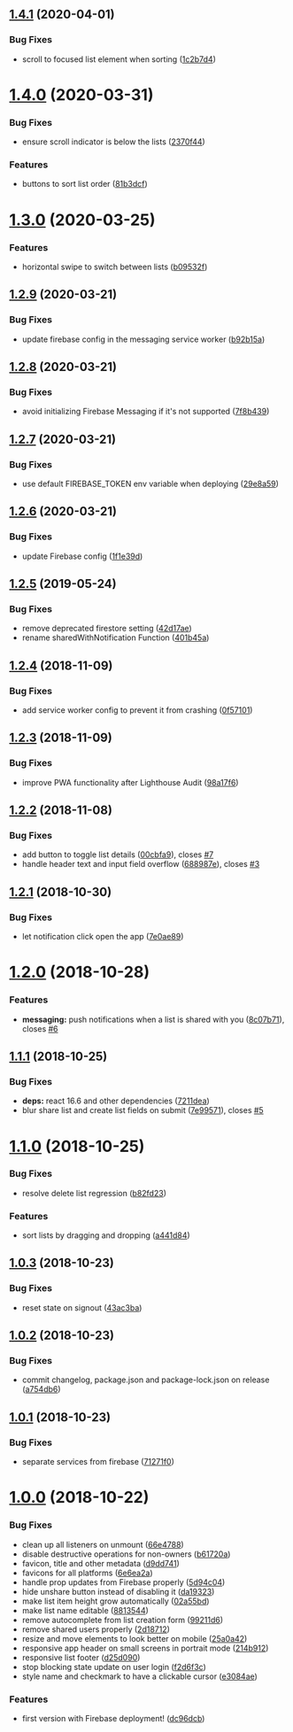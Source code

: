 ## [1.4.1](https://github.com/helleroy/shoppinglist/compare/v1.4.0...v1.4.1) (2020-04-01)


### Bug Fixes

* scroll to focused list element when sorting ([1c2b7d4](https://github.com/helleroy/shoppinglist/commit/1c2b7d4cb51fc9467901be51b3584404b9e083ae))

# [1.4.0](https://github.com/helleroy/shoppinglist/compare/v1.3.0...v1.4.0) (2020-03-31)


### Bug Fixes

* ensure scroll indicator is below the lists ([2370f44](https://github.com/helleroy/shoppinglist/commit/2370f44952180daaff2e959d2b6d78f85cacc8a4))


### Features

* buttons to sort list order ([81b3dcf](https://github.com/helleroy/shoppinglist/commit/81b3dcf4fe4251477cbc37427495190deef1ad37))

# [1.3.0](https://github.com/helleroy/shoppinglist/compare/v1.2.9...v1.3.0) (2020-03-25)


### Features

* horizontal swipe to switch between lists ([b09532f](https://github.com/helleroy/shoppinglist/commit/b09532f8b326777c33b0988f91cd581860488fde))

## [1.2.9](https://github.com/helleroy/shoppinglist/compare/v1.2.8...v1.2.9) (2020-03-21)

### Bug Fixes

- update firebase config in the messaging service worker ([b92b15a](https://github.com/helleroy/shoppinglist/commit/b92b15a9fbeb0d30dde7011bf72d5c07bb7472b5))

## [1.2.8](https://github.com/helleroy/shoppinglist/compare/v1.2.7...v1.2.8) (2020-03-21)

### Bug Fixes

- avoid initializing Firebase Messaging if it's not supported ([7f8b439](https://github.com/helleroy/shoppinglist/commit/7f8b439525ce48f503546e00bbc87fe01b87d968))

## [1.2.7](https://github.com/helleroy/shoppinglist/compare/v1.2.6...v1.2.7) (2020-03-21)

### Bug Fixes

- use default FIREBASE_TOKEN env variable when deploying ([29e8a59](https://github.com/helleroy/shoppinglist/commit/29e8a59dcbc7685eee11cf67bdc5d32ffd5a475f))

## [1.2.6](https://github.com/helleroy/shoppinglist/compare/v1.2.5...v1.2.6) (2020-03-21)

### Bug Fixes

- update Firebase config ([1f1e39d](https://github.com/helleroy/shoppinglist/commit/1f1e39d62ae18e633ca1b3de8b508e1a0486bd66))

## [1.2.5](https://github.com/helleroy/shoppinglist/compare/v1.2.4...v1.2.5) (2019-05-24)

### Bug Fixes

- remove deprecated firestore setting ([42d17ae](https://github.com/helleroy/shoppinglist/commit/42d17ae))
- rename sharedWithNotification Function ([401b45a](https://github.com/helleroy/shoppinglist/commit/401b45a))

## [1.2.4](https://github.com/helleroy/shoppinglist/compare/v1.2.3...v1.2.4) (2018-11-09)

### Bug Fixes

- add service worker config to prevent it from crashing ([0f57101](https://github.com/helleroy/shoppinglist/commit/0f57101))

## [1.2.3](https://github.com/helleroy/shoppinglist/compare/v1.2.2...v1.2.3) (2018-11-09)

### Bug Fixes

- improve PWA functionality after Lighthouse Audit ([98a17f6](https://github.com/helleroy/shoppinglist/commit/98a17f6))

## [1.2.2](https://github.com/helleroy/shoppinglist/compare/v1.2.1...v1.2.2) (2018-11-08)

### Bug Fixes

- add button to toggle list details ([00cbfa9](https://github.com/helleroy/shoppinglist/commit/00cbfa9)), closes [#7](https://github.com/helleroy/shoppinglist/issues/7)
- handle header text and input field overflow ([688987e](https://github.com/helleroy/shoppinglist/commit/688987e)), closes [#3](https://github.com/helleroy/shoppinglist/issues/3)

## [1.2.1](https://github.com/helleroy/shoppinglist/compare/v1.2.0...v1.2.1) (2018-10-30)

### Bug Fixes

- let notification click open the app ([7e0ae89](https://github.com/helleroy/shoppinglist/commit/7e0ae89))

# [1.2.0](https://github.com/helleroy/shoppinglist/compare/v1.1.1...v1.2.0) (2018-10-28)

### Features

- **messaging:** push notifications when a list is shared with you ([8c07b71](https://github.com/helleroy/shoppinglist/commit/8c07b71)), closes [#6](https://github.com/helleroy/shoppinglist/issues/6)

## [1.1.1](https://github.com/helleroy/shoppinglist/compare/v1.1.0...v1.1.1) (2018-10-25)

### Bug Fixes

- **deps:** react 16.6 and other dependencies ([7211dea](https://github.com/helleroy/shoppinglist/commit/7211dea))
- blur share list and create list fields on submit ([7e99571](https://github.com/helleroy/shoppinglist/commit/7e99571)), closes [#5](https://github.com/helleroy/shoppinglist/issues/5)

# [1.1.0](https://github.com/helleroy/shoppinglist/compare/v1.0.3...v1.1.0) (2018-10-25)

### Bug Fixes

- resolve delete list regression ([b82fd23](https://github.com/helleroy/shoppinglist/commit/b82fd23))

### Features

- sort lists by dragging and dropping ([a441d84](https://github.com/helleroy/shoppinglist/commit/a441d84))

## [1.0.3](https://github.com/helleroy/shoppinglist/compare/v1.0.2...v1.0.3) (2018-10-23)

### Bug Fixes

- reset state on signout ([43ac3ba](https://github.com/helleroy/shoppinglist/commit/43ac3ba))

## [1.0.2](https://github.com/helleroy/shoppinglist/compare/v1.0.1...v1.0.2) (2018-10-23)

### Bug Fixes

- commit changelog, package.json and package-lock.json on release ([a754db6](https://github.com/helleroy/shoppinglist/commit/a754db6))

## [1.0.1](https://github.com/helleroy/shoppinglist/compare/v1.0.0...v1.0.1) (2018-10-23)

### Bug Fixes

- separate services from firebase ([71271f0](https://github.com/helleroy/shoppinglist/commit/71271f0))

# [1.0.0](https://github.com/helleroy/shoppinglist/tree/v1.0.0) (2018-10-22)

### Bug Fixes

- clean up all listeners on unmount ([66e4788](https://github.com/helleroy/shoppinglist/commit/66e4788))
- disable destructive operations for non-owners ([b61720a](https://github.com/helleroy/shoppinglist/commit/b61720a))
- favicon, title and other metadata ([d9dd741](https://github.com/helleroy/shoppinglist/commit/d9dd741))
- favicons for all platforms ([6e6ea2a](https://github.com/helleroy/shoppinglist/commit/6e6ea2a))
- handle prop updates from Firebase properly ([5d94c04](https://github.com/helleroy/shoppinglist/commit/5d94c04))
- hide unshare button instead of disabling it ([da19323](https://github.com/helleroy/shoppinglist/commit/da19323))
- make list item height grow automatically ([02a55bd](https://github.com/helleroy/shoppinglist/commit/02a55bd))
- make list name editable ([8813544](https://github.com/helleroy/shoppinglist/commit/8813544))
- remove autocomplete from list creation form ([99211d6](https://github.com/helleroy/shoppinglist/commit/99211d6))
- remove shared users properly ([2d18712](https://github.com/helleroy/shoppinglist/commit/2d18712))
- resize and move elements to look better on mobile ([25a0a42](https://github.com/helleroy/shoppinglist/commit/25a0a42))
- responsive app header on small screens in portrait mode ([214b912](https://github.com/helleroy/shoppinglist/commit/214b912))
- responsive list footer ([d25d090](https://github.com/helleroy/shoppinglist/commit/d25d090))
- stop blocking state update on user login ([f2d6f3c](https://github.com/helleroy/shoppinglist/commit/f2d6f3c))
- style name and checkmark to have a clickable cursor ([e3084ae](https://github.com/helleroy/shoppinglist/commit/e3084ae))

### Features

- first version with Firebase deployment! ([dc96dcb](https://github.com/helleroy/shoppinglist/commit/dc96dcb))
